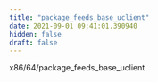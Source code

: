```yaml
---
title: "package_feeds_base_uclient"
date: 2021-09-01 09:41:01.390940
hidden: false
draft: false
---
```


x86/64/package_feeds_base_uclient

